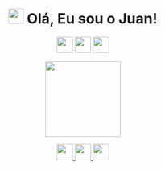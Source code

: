 <h1 align="center"><img src="https://raw.githubusercontent.com/kaueMarques/kaueMarques/master/hi.gif" width="30px"> Olá, Eu sou o Juan!</h1>

<p align="center">
  <img src="https://cdn.statically.io/gh/devicons/devicon/c7d326b6/icons/html5/html5-original.svg" width=32 height=32 />
  <img src="https://cdn.statically.io/gh/devicons/devicon/c7d326b6/icons/css3/css3-original.svg" width=32 height=32 />
  <img src="https://cdn.statically.io/gh/devicons/devicon/c7d326b6/icons/javascript/javascript-original.svg" width=32 height=32 />
<!--   <img src="https://cdn.statically.io/gh/devicons/devicon/c7d326b6/icons/nodejs/nodejs-original.svg" width=32 height=32 />
  <img src="https://cdn.statically.io/gh/devicons/devicon/c7d326b6/icons/mysql/mysql-original.svg" width=32 height=32 />
  <img src="https://cdn.statically.io/gh/devicons/devicon/c7d326b6/icons/mongodb/mongodb-original.svg" width=32 height=32 />
  <img src="https://cdn.statically.io/gh/devicons/devicon/c7d326b6/icons/express/express-original.svg" width=32 height=32 />
  <img src="https://cdn.statically.io/gh/devicons/devicon/c7d326b6/icons/npm/npm-original-wordmark.svg" width=32 height=32 />
  <img src="https://cdn.statically.io/gh/devicons/devicon/c7d326b6/icons/yarn/yarn-original.svg" width=32 height=32 />
  <img src="https://cdn.statically.io/gh/devicons/devicon/c7d326b6/icons/typescript/typescript-original.svg" width=32 height=32 /> -->
</p>

<p align="center">
<!--   <img align="" height='150px' src="https://github-readme-stats.vercel.app/api/top-langs/?username=01Juan&hide_title=true&layout=compact&theme=midnight-purple&count_private=true" /> -->
  <img align="" height='150px'
    src="https://github-readme-stats.vercel.app/api/top-langs/?username=01Juan&hide_title=true&hide_border=true&layout=compact&count_private=true" />
<!--   </br>
  <img align="" height='150px'
    src="https://github-readme-stats.vercel.app/api?username=01Juan&hide_title=true&show_icons=true&theme=midnight-purple&hide_border=true&custom_title=Estat%C3%ADsticas%20de%20Juan%20Santos%20no%20GitHub"
    alt="01Juan" /> -->
  </br>
<!--   <img align="" height='150px'
    src="https://github-readme-stats.vercel.app/api?username=01Juan&hide_title=true&show_icons=true&hide_border=true&custom_title=Estat%C3%ADsticas%20de%20Juan%20Santos%20no%20GitHub"
    alt="01Juan" /> -->
</p>

<p align="center">
  <a href="https://01juan.github.io/" target="blank" alt="Github" title="Github">
    <img src="https://cdn.statically.io/gh/feathericons/feather/a718a7e9/icons/github.svg" width=32 height=32 />
  </a>
  <a href="https://linkedin.com/in/ssjuan/" target="blank" alt="Linkedin" title="Linkedin">
    <img src="https://cdn.statically.io/gh/feathericons/feather/a718a7e9/icons/linkedin.svg" width=32 height=32 />
  </a>
  <a href="mailto:ssjuantj@gmail.com" target="blank" alt="Linkedin" title="Linkedin">
    <img src="https://cdn.statically.io/gh/feathericons/feather/a718a7e9/icons/mail.svg" width=32 height=32 />
  </a>
</p>

<!-- <p align="center">
  <img src="https://komarev.com/ghpvc/?username=01Juan" alt="01Juan" />
</p> -->
